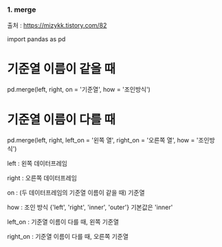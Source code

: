 ### 1. merge

출처 : https://mizykk.tistory.com/82

import pandas as pd


# 기준열 이름이 같을 때
pd.merge(left, right, on = '기준열', how = '조인방식')

# 기준열 이름이 다를 때
pd.merge(left, right, left_on = '왼쪽 열', right_on = '오른쪽 열', how = '조인방식')

left : 왼쪽 데이터프레임

right : 오른쪽 데이터프레임

on : (두 데이터프레임의 기준열 이름이 같을 때) 기준열

how : 조인 방식 {'left', 'right', 'inner', 'outer'} 기본값은 'inner'

left_on : 기준열 이름이 다를 때, 왼쪽 기준열

right_on : 기준열 이름이 다를 때, 오른쪽 기준열
